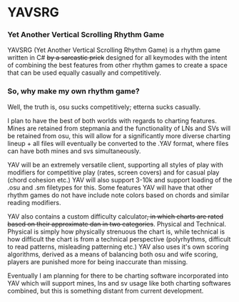 # **YAVSRG**
### Yet Another Vertical Scrolling Rhythm Game

YAVSRG (Yet Another Vertical Scrolling Rhythm Game) is a rhythm game written in C# ~~by a sarcastic prick~~ designed for all keymodes with the intent of combining the best features from other rhythm games to create a space that can be used equally casually and competitively.

### So, why make my own rhythm game?

Well, the truth is, osu sucks competitively; etterna sucks casually.

I plan to have the best of both worlds with regards to charting features. Mines are retained from stepmania and the functionality of LNs and SVs will be retained from osu, this will allow for a significantly more diverse charting lineup + all files will eventually be converted to the .YAV format, where files can have both mines and svs simultaneously.

YAV will be an extremely versatile client, supporting all styles of play with modifiers for competitive play (rates, screen covers) and for casual play (chord cohesion etc.) YAV will also support 3-10k and support loading of the .osu and .sm filetypes for this. Some features YAV will have that other rhythm games do not have include note colors based on chords and similar reading modifiers.

YAV also contains a custom difficulty calculator~~, in which charts are rated based on their approximate dan in two categories~~. Physical and Technical. Physical is simply how physically strenuous the chart is, while technical is how difficult the chart is from a technical perspective (polyrhythms, difficult to read patterns, misleading patterning etc.) YAV also uses it's own scoring algorithms, derived as a means of balancing both osu and wife scoring, players are punished more for being inaccurate than missing.

Eventually I am planning for there to be charting software incorporated into YAV which will support mines, lns and sv usage like both charting softwares combined, but this is something distant from current development.
